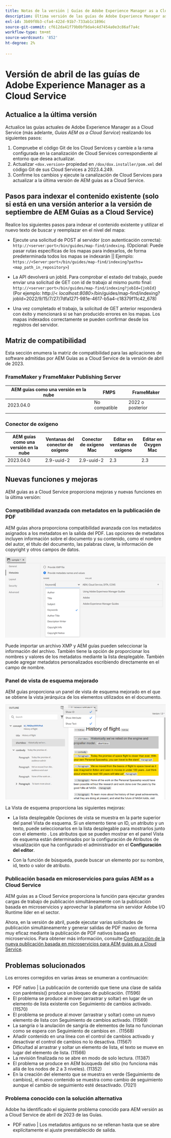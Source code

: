 ```yaml
---
title: Notas de la versión | Guías de Adobe Experience Manager as a Cloud Service, versión de abril de 2023
description: Última versión de las guías de Adobe Experience Manager as a Cloud Service
exl-id: 3b09f0b3-cfa4-422d-91b7-733ab1c1896c
source-git-commit: cf612da41f79b0bf9da4c4d7454a0e3c86af7a4c
workflow-type: tm+mt
source-wordcount: '852'
ht-degree: 2%

---
```


# Versión de abril de las guías de Adobe Experience Manager as a Cloud Service

## Actualice a la última versión

Actualice las guías actuales de Adobe Experience Manager as a Cloud Service (más adelante, *Guías AEM as a Cloud Service*) realizando los siguientes pasos:

1. Compruebe el código Git de los Cloud Services y cambie a la rama configurada en la canalización de Cloud Services correspondiente al entorno que desea actualizar.
2. Actualizar `<dox.version>` propiedad en `/dox/dox.installer/pom.xml` del código Git de sus Cloud Services a 2023.4.249.
3. Confirme los cambios y ejecute la canalización de Cloud Services para actualizar a la última versión de AEM guías as a Cloud Service.

## Pasos para indexar el contenido existente (solo si está en una versión anterior a la versión de septiembre de AEM Guías as a Cloud Service)

Realice los siguientes pasos para indexar el contenido existente y utilizar el nuevo texto de buscar y reemplazar en el nivel del mapa:

* Ejecute una solicitud de POST al servidor (con autenticación correcta): `http://<server:port>/bin/guides/map-find/indexing`.
(Opcional: Puede pasar rutas específicas de los mapas para indexarlos, de forma predeterminada todos los mapas se indexarán || Ejemplo: `https://<Server:port>/bin/guides/map-find/indexing?paths=<map_path_in_repository>`)

* La API devolverá un jobId. Para comprobar el estado del trabajo, puede enviar una solicitud de GET con id de trabajo al mismo punto final: `http://<server:port>/bin/guides/map-find/indexing?jobId={jobId}`
(Por ejemplo: http://&lt;
_localhost:8080_>/bin/guides/map-find/indexing?jobId=2022/9/15/7/27/7dfa1271-981e-4617-b5a4-c18379f11c42_678)

* Una vez completado el trabajo, la solicitud de GET anterior responderá con éxito y mencionará si se han producido errores en los mapas. Los mapas indexados correctamente se pueden confirmar desde los registros del servidor.

## Matriz de compatibilidad

Esta sección enumera la matriz de compatibilidad para las aplicaciones de software admitidas por AEM Guías as a Cloud Service de la versión de abril de 2023.

### FrameMaker y FrameMaker Publishing Server

| AEM guías como una versión en la nube | FMPS | FrameMaker |
| --- | --- | --- |
| 2023.04.0 | No compatible | 2022 o posterior |
|  |  |  |


### Conector de oxígeno

| AEM guías como una versión en la nube | Ventanas del conector de oxígeno | Conector de oxígeno Mac | Editar en ventanas de oxígeno | Editar en Oxygen Mac |
| --- | --- | --- | --- | --- |
| 2023.04.0 | 2.9-uuid-2 | 2.9-uuid-2 | 2.3 | 2.3 |
|  |  |  |  |


## Nuevas funciones y mejoras

AEM guías as a Cloud Service proporciona mejoras y nuevas funciones en la última versión:

### Compatibilidad avanzada con metadatos en la publicación de PDF

AEM guías ahora proporciona compatibilidad avanzada con los metadatos asignados a los metadatos en la salida del PDF. Las opciones de metadatos incluyen información sobre el documento y su contenido, como el nombre del autor, el título del documento, las palabras clave, la información de copyright y otros campos de datos.

<img src="assets/pdf-metadata.png" alt=" metadatos pdf nativos">

Puede importar un archivo XMP y AEM guías pueden seleccionar la información del archivo. También tiene la opción de proporcionar los nombres y valores de los metadatos mediante la lista desplegable. También puede agregar metadatos personalizados escribiendo directamente en el campo de nombre.


### Panel de vista de esquema mejorado

AEM guías proporciona un panel de vista de esquema mejorado en el que se obtiene la vista jerárquica de los elementos utilizados en el documento.

<img src="assets/select-element-content-outline-view_cs.png" alt=" metadatos pdf nativos">

La Vista de esquema proporciona las siguientes mejoras:

* La lista desplegable Opciones de vista se muestra en la parte superior del panel Vista de esquema. Si un elemento tiene un ID, un atributo y un texto, puede seleccionarlos en la lista desplegable para mostrarlos junto con el elemento . Los atributos que se pueden mostrar en el panel Vista de esquema están determinados por la configuración de Atributos de visualización que ha configurado el administrador en el **Configuración del editor**.

* Con la función de búsqueda, puede buscar un elemento por su nombre, id, texto o valor de atributo.


### Publicación basada en microservicios para guías AEM as a Cloud Service

AEM guías as a Cloud Service proporciona la función para ejecutar grandes cargas de trabajo de publicación simultáneamente con la publicación basada en microservicios y aprovechar la plataforma sin servidor Adobe I/O Runtime líder en el sector.

Ahora, en la versión de abril, puede ejecutar varias solicitudes de publicación simultáneamente y generar salidas de PDF masivo de forma muy eficaz mediante la publicación de PDF nativos basada en microservicios.
Para obtener más información, consulte [Configuración de la nueva publicación basada en microservicios para AEM guías as a Cloud Service](../knowledge-base/publishing/configure-microservices.md).


## Problemas solucionados

Los errores corregidos en varias áreas se enumeran a continuación:

* PDF nativo | La publicación de contenido que tiene una clase de salida con paréntesis() produce un bloqueo de publicación. (11596)
* El problema se produce al mover (arrastrar y soltar) en lugar de un elemento de lista existente con Seguimiento de cambios activado. (11570)
* El problema se produce al mover (arrastrar y soltar) como un nuevo elemento de lista con Seguimiento de cambios activado. (11569)
* La sangría o la anulación de sangría de elementos de lista no funcionan como se espera con Seguimiento de cambios en . (11568)
* Añadir contenido en una línea con el control de cambios activado y desactivar el control de cambios no lo desactiva. (11567)
* Dificultad al arrastrar y soltar un elemento de lista, el texto se mueve en lugar del elemento de lista. (11566)
* La revisión finalizada no se abre en modo de solo lectura. (11387)
* El problema se produce en AEM búsqueda del sitio (no funciona más allá de los nodos de 2 a 3 niveles). (11352)
* En la creación del elemento que se muestra en verde (Seguimiento de cambios), el nuevo contenido se muestra como cambio de seguimiento aunque el cambio de seguimiento esté desactivado. (7021)

### Problema conocido con la solución alternativa

Adobe ha identificado el siguiente problema conocido para AEM versión as a Cloud Service de abril de 2023 de las Guías.

* PDF nativo | Los metadatos antiguos no se rellenan hasta que se abre explícitamente el ajuste preestablecido de salida.
